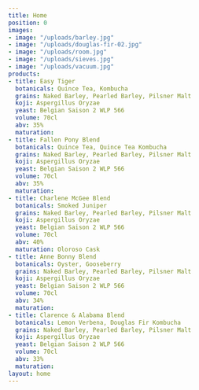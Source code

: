 ```yaml
---
title: Home
position: 0
images:
- image: "/uploads/barley.jpg"
- image: "/uploads/douglas-fir-02.jpg"
- image: "/uploads/room.jpg"
- image: "/uploads/sieves.jpg"
- image: "/uploads/vacuum.jpg"
products:
- title: Easy Tiger
  botanicals: Quince Tea, Kombucha
  grains: Naked Barley, Pearled Barley, Pilsner Malt
  koji: Aspergillus Oryzae
  yeast: Belgian Saison 2 WLP 566
  volume: 70cl
  abv: 35%
  maturation: 
- title: Fallen Pony Blend
  botanicals: Quince Tea, Quince Tea Kombucha
  grains: Naked Barley, Pearled Barley, Pilsner Malt
  koji: Aspergillus Oryzae
  yeast: Belgian Saison 2 WLP 566
  volume: 70cl
  abv: 35%
  maturation: 
- title: Charlene McGee Blend
  botanicals: Smoked Juniper
  grains: Naked Barley, Pearled Barley, Pilsner Malt
  koji: Aspergillus Oryzae
  yeast: Belgian Saison 2 WLP 566
  volume: 70cl
  abv: 40%
  maturation: Oloroso Cask
- title: Anne Bonny Blend
  botanicals: Oyster, Gooseberry
  grains: Naked Barley, Pearled Barley, Pilsner Malt
  koji: Aspergillus Oryzae
  yeast: Belgian Saison 2 WLP 566
  volume: 70cl
  abv: 34%
  maturation: 
- title: Clarence & Alabama Blend
  botanicals: Lemon Verbena, Douglas Fir Kombucha
  grains: Naked Barley, Pearled Barley, Pilsner Malt
  koji: Aspergillus Oryzae
  yeast: Belgian Saison 2 WLP 566
  volume: 70cl
  abv: 33%
  maturation: 
layout: home
---
```


